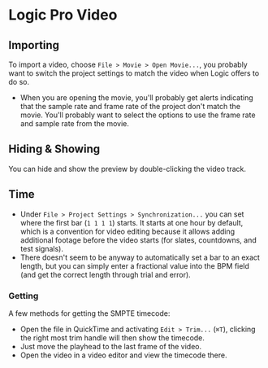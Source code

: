 # Logic Pro Video

## Importing

To import a video, choose `File > Movie > Open Movie...`, you probably want to switch the project settings to match the video when Logic offers to do so.

- When you are opening the movie, you'll probably get alerts indicating that the sample rate and frame rate of the project don't match the movie. You'll probably want to select the options to use the frame rate and sample rate from the movie.

## Hiding & Showing

You can hide and show the preview by double-clicking the video track.

## Time

- Under `File > Project Settings > Synchronization...` you can set where the first bar (`1 1 1 1`) starts. It starts at one hour by default, which is a convention for video editing because it allows adding additional footage before the video starts (for slates, countdowns, and test signals).
- There doesn't seem to be anyway to automatically set a bar to an exact length, but you can simply enter a fractional value into the BPM field (and get the correct length through trial and error).

### Getting

A few methods for getting the SMPTE timecode:

- Open the file in QuickTime and activating `Edit > Trim...` (`⌘T`), clicking the right most trim handle will then show the timecode.
- Just move the playhead to the last frame of the video.
- Open the video in a video editor and view the timecode there.
